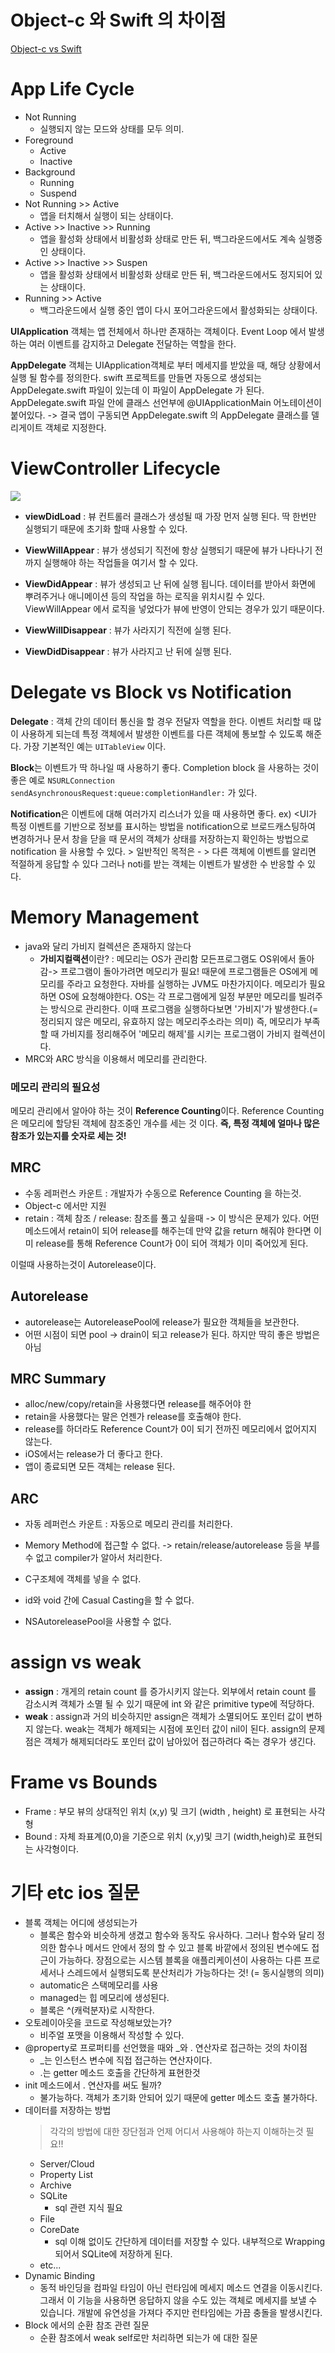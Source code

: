 # Object-c 와 Swift 의 차이점

[Object-c vs Swift](https://academy.realm.io/kr/posts/from-objective-c-to-swift-ios-techtalk/)

# App Life Cycle

* Not Running
	* 실행되지 않는 모드와 상태를 모두 의미.
* Foreground
	* Active  
	* Inactive
* Background
	* Running  
	* Suspend
* Not Running >> Active
	* 앱을 터치해서 실행이 되는 상태이다.
* Active >> Inactive >> Running
	* 앱을 활성화 상태에서 비활성화 상태로 만든 뒤, 백그라운드에서도 계속 실행중인 상태이다.
* Active >> Inactive >> Suspen
	* 앱을 활성화 상태에서 비활성화 상태로 만든 뒤, 백그라운드에서도 정지되어 있는 상태이다.
* Running >> Active
	* 백그라운드에서 실행 중인 앱이 다시 포어그라운드에서 활성화되는 상태이다.


**UIApplication** 객체는 앱 전체에서 하나만 존재하는 객체이다. Event Loop 에서 발생하는 여러 이벤트를 감지하고 Delegate 전달하는 역할을 한다.   

**AppDelegate** 객체는 UIApplication객체로 부터 메세지를 받았을 때, 해당 상황에서 실행 될 함수를 정의한다. swift 프로젝트를 만들면 자동으로 생성되는 AppDelegate.swift 파일이 있는데 이 파일이 AppDelegate 가 된다. AppDelegate.swift 파일 안에 클래스 선언부에  @UIApplicationMain 어노테이션이 붙어있다. -> 결국 앱이 구동되면 AppDelegate.swift 의 AppDelegate 클래스를 델리게이트 객체로 지정한다. 

# ViewController Lifecycle

![](https://camo.githubusercontent.com/edc26469ab7a1b7616e77aead09cc7ab5b144864/68747470733a2f2f646f63732d6173736574732e646576656c6f7065722e6170706c652e636f6d2f7075626c69736865642f663036663330666136332f554956696577436f6e74726f6c6c65725f436c6173735f5265666572656e63655f32785f64646361613030632d383764382d346338352d393631652d6363666239666134616163322e706e67)

* **viewDidLoad** : 뷰 컨트롤러 클래스가 생성될 때 가장 먼저 실행 된다. 딱 한번만 실행되기 때문에 초기화 할때 사용할 수 있다.  

* **ViewWillAppear** : 뷰가 생성되기 직전에 항상 실행되기 때문에 뷰가 나타나기 전까지 실행해야 하는 작업들을 여기서 할 수 있다.

* **ViewDidAppear** : 뷰가 생성되고 난 뒤에 실행 됩니다. 데이터를 받아서 화면에 뿌려주거나 애니메이션 등의 작업을 하는 로직을 위치시킬 수 있다. ViewWillAppear 에서 로직을 넣었다가 뷰에 반영이 안되는 경우가 있기 때문이다. 

* **ViewWillDisappear** : 뷰가 사라지기 직전에 실행 된다.

* **ViewDidDisappear** : 뷰가 사라지고 난 뒤에 실행 된다.


# Delegate vs Block vs Notification

**Delegate** : 객체 간의 데이터 통신을 할 경우 전달자 역할을 한다. 이벤트 처리할 때 많이 사용하게 되는데 특정 객체에서 발생한 이벤트를 다른 객체에 통보할 수 있도록 해준다. 가장 기본적인 예는 ```UITableView``` 이다. 

**Block**는 이벤트가 딱 하나일 때 사용하기 좋다. Completion block 을 사용하는 것이 좋은 예로 ```NSURLConnection sendAsynchronousRequest:queue:completionHandler:``` 가 있다.

**Notification**은 이벤트에 대해 여러가지 리스너가 있을 때 사용하면 좋다. ex) <UI가  특정 이벤트를 기반으로 정보를 표시하는 방법을 notification으로 브로드캐스팅하여 변경하거나 문서 창을 닫을 때 문서의 객체가 상태를 저장하는지 확인하는 방법으로 notification 을 사용할 수 있다. > 일반적인 목적은 - > 다른 객체에 이벤트를 알리면 적절하게 응답할 수 있다 그러나 noti를 받는 객체는 이벤트가 발생한 수 반응할 수 있다. 

# Memory Management

* java와 달리 가비지 컬렉션은 존재하지 않는다
	* **가비지컬랙션**이란? : 메모리는 OS가 관리함 모든프로그램도 OS위에서 돌아감-> 프로그램이 돌아가려면 메모리가 필요! 때문에 프로그램들은 OS에게 메모리를 주라고 요청한다. 자바를 실행하는 JVM도 마찬가지이다. 메모리가 필요하면 OS에 요청해야한다. OS는 각 프로그램에게 일정 부분만 메모리를 빌려주는 방식으로 관리한다. 이때 프로그램을 실행하다보면 '가비지'가 발생한다.(=정리되지 않은 메모리, 유효하지 않는 메모리주소라는 의미) 즉, 메모리가 부족할 때 가비지를 정리해주어 '메모리 해제'를 시키는  프로그램이 가비지 컬렉션이다.
*  MRC와 ARC 방식을 이용해서 메모리를 관리한다.

### 메모리 관리의 필요성 

메모리 관리에서 알아야 하는 것이 **Reference Counting**이다. Reference Counting은 메모리에 할당된 객체에 참조중인 개수를 세는 것 이다. **즉, 특정 객체에 얼마나 많은 참조가 있는지를 숫자로 세는 것!**

## MRC

* 수동 레퍼런스 카운트 : 개발자가 수동으로 Reference Counting 을 하는것.
* Object-c 에서만 지원
* retain : 객체 참조 / release: 참조를 풀고 싶을때 
-> 이 방식은 문제가 있다. 어떤 메소드에서 retain이 되어 release를 해주는데 만약 값을 return 해줘야 한다면 이미 release를 통해 Reference Count가 0이 되어 객체가 이미 죽어있게 된다.

이럴때 사용하는것이 Autorelease이다.

## Autorelease

* autorelease는 AutoreleasePool에 release가 필요한 객체들을 보관한다.
* 어떤 시점이 되면 pool -> drain이 되고 release가 된다.
 하지만 딱히 좋은 방법은 아님

## MRC Summary

* alloc/new/copy/retain을 사용했다면 release를 해주어야 한
* retain을 사용했다는 말은 언젠가 release를 호출해야 한다.
* release를 하더라도 Reference Count가 0이 되기 전까진 메모리에서 없어지지 않는다.
* iOS에서는 release가 더 좋다고 한다.
* 앱이 종료되면 모든 객체는 release 된다.

## ARC
* 자동 레퍼런스 카운트 : 자동으로 메모리 관리를 처리한다.

* Memory Method에 접근할 수 없다. -> retain/release/autorelease 등을 부를 수 없고 compiler가 알아서 처리한다.
* C구조체에 객체를 넣을 수 없다.
* id와 void 간에 Casual Casting을 할 수 없다.
* NSAutoreleasePool을 사용할 수 없다.

# assign vs weak

* **assign** : 개게의 retain count 를 증가시키지 않는다. 외부에서 retain count 를 감소시켜 객체가 소멸 될 수 있기 때문에 int 와 같은 primitive type에 적당하다.
* **weak** : assign과 거의 비슷하지만 assign은 객체가 소멸되어도 포인터 값이 변하지 않는다. weak는 객체가 해제되는 시점에 포인터 값이 nil이 된다. assign의 문제점은 객체가 해제되더라도 포인터 값이 남아있어 접근하려다 죽는 경우가 생긴다. 

#  Frame vs Bounds

* Frame : 부모 뷰의 상대적인 위치 (x,y) 및 크기 (width , height) 로 표현되는 사각형
* Bound : 자체 좌표계(0,0)을 기준으로 위치 (x,y)및 크기 (width,heigh)로 표현되는 사각형이다.

# 기타 etc ios 질문

* 블록 객체는 어디에 생성되는가 	
	* 블록은 함수와 비슷하게 생겼고 함수와 동작도 유사하다. 그러나 함수와 달리 정의한 함수나 메서드 안에서 정의 할 수 있고 블록 바깥에서 정의된 변수에도 접근이 가능하다. 장점으로는 시스템 블록을 애플리케이션이 사용하는 다른 프로세서나 스레드에서 실행되도록 분산처리가 가능하다는 것! (= 동시실행의 의미) 
	* automatic은 스택메모리를 사용
	* managed는 힙 메모리에 생성된다.
	* 블록은 ^(캐럭분자)로 시작한다.
* 오토레이아웃을 코드로 작성해보았는가? 
	* 비주얼 포맷을 이용해서 작성할 수 있다.
* @property로 프로퍼티를 선언했을 때와 _와 . 연산자로 접근하는 것의 차이점 
	* _는 인스턴스 변수에 직접 접근하는 연산자이다.
	* .는 getter 메소드 호출을 간단하게 표현한것 
* init 메소드에서 . 연산자를 써도 될까?
	* 불가능하다. 객체가 초기화 안되어 있기 때문에 getter 메소드 호출 불가하다.
* 데이터를 저장하는 방법
	> 각각의 방법에 대한 장단점과 언제 어디서 사용해야 하는지 이해하는것 필요!!
	* Server/Cloud
	* Property List
	* Archive
	* SQLite
		* sql 관련 지식 필요  
	* File
	* CoreDate
		* sql 이해 없이도 간단하게 데이터를 저장할 수 있다. 내부적으로 Wrapping 되어서 SQLite에 저장하게 된다. 
	* etc...
* Dynamic Binding
	* 동적 바인딩을 컴파일 타임이 아닌 런타임에 메세지 메소드 연결을 이동시킨다. 그래서 이 기능을 사용하면 응답하지 않을 수도 있는 객체로 메세지를 보낼 수 있습니다. 개발에 유연성을 가져다 주지만 런타임에는 가끔 충돌을 발생시킨다.  
* Block 에서의 순환 참조 관련 질문
	* 순환 참조에서 weak self로만 처리하면 되는가 에 대한 질문  
